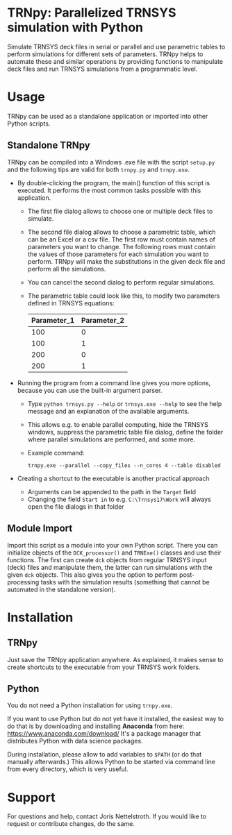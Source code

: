 TRNpy: Parallelized TRNSYS simulation with Python
=================================================
Simulate TRNSYS deck files in serial or parallel and use parametric tables to
perform simulations for different sets of parameters. TRNpy helps to automate
these and similar operations by providing functions to manipulate deck files
and run TRNSYS simulations from a programmatic level.


Usage
=====
TRNpy can be used as a standalone application or imported into other Python
scripts.

Standalone TRNpy
----------------
TRNpy can be compiled into a Windows .exe file with the script `setup.py`
and the following tips are valid for both `trnpy.py` and `trnpy.exe`.

* By double-clicking the program, the main() function of this script is
  executed. It performs the most common tasks possible with this application.

    * The first file dialog allows to choose one or multiple deck files to
      simulate.
    * The second file dialog allows to choose a parametric table, which can be
      an Excel or a csv file. The first row must contain names of parameters
      you want to change. The following rows must contain the values of those
      parameters for each simulation you want to perform. TRNpy will make
      the substitutions in the given deck file and perform all the simulations.
    * You can cancel the second dialog to perform regular simulations.
    * The parametric table could look like this, to modify two parameters
      defined in TRNSYS equations:

        | Parameter_1 | Parameter_2 |
        | ----------- | ----------- |
        | 100         | 0           |
        | 100         | 1           |
        | 200         | 0           |
        | 200         | 1           |

* Running the program from a command line gives you more options, because
  you can use the built-in argument parser.

    * Type `python trnsys.py --help` or `trnsys.exe --help` to see the help
      message and an explanation of the available arguments.
    * This allows e.g. to enable parallel computing, hide the TRNSYS windows,
      suppress the parametric table file dialog, define the folder where
      parallel simulations are performed, and some more.
    * Example command:

        `trnpy.exe --parallel --copy_files --n_cores 4 --table disabled`

* Creating a shortcut to the executable is another practical approach

    * Arguments can be appended to the path in the `Target` field
    * Changing the field `Start in` to e.g. `C:\Trnsys17\Work` will always
      open the file dialogs in that folder

Module Import
-------------
Import this script as a module into your own Python script. There you can
initialize objects of the `DCK_processor()` and `TRNExe()` classes and use
their functions. The first can create `dck` objects from regular TRNSYS
input (deck) files and manipulate them, the latter can run simulations with
the given `dck` objects.
This also gives you the option to perform post-processing tasks with
the simulation results (something that cannot be automated in the standalone
version).


Installation
============

TRNpy
-----
Just save the TRNpy application anywhere. As explained, it makes sense to
create shortcuts to the executable from your TRNSYS work folders.

Python
------
You do not need a Python installation for using `trnpy.exe`.

If you want to use Python but do not yet have it installed, the easiest way to
do that is by downloading and installing **Anaconda** from here:
https://www.anaconda.com/download/
It's a package manager that distributes Python with data science packages.

During installation, please allow to add variables to `$PATH` (or do that
manually afterwards.) This allows Python to be started via command line from
every directory, which is very useful.


Support
=======
For questions and help, contact Joris Nettelstroth.
If you would like to request or contribute changes, do the same.
